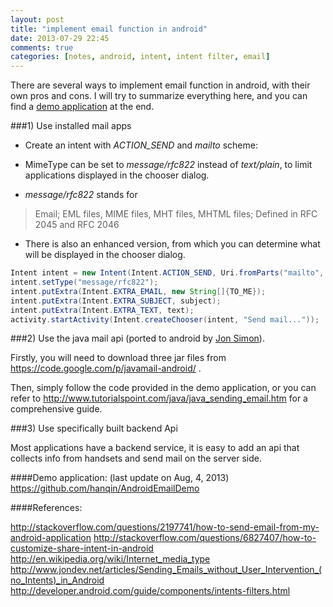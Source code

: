 ```yaml
---
layout: post
title: "implement email function in android"
date: 2013-07-29 22:45
comments: true
categories: [notes, android, intent, intent filter, email]
---
```


There are several ways to implement email function in android, with their own pros and cons. I will try to summarize everything here, and you can find a [demo application](https://github.com/hanqin/AndroidEmailDemo) at the end.

###1) Use installed mail apps

+ Create an intent with *ACTION_SEND* and *mailto* scheme:

+ MimeType can be set to *message/rfc822* instead of *text/plain*, to limit applications displayed in the chooser dialog.

+ *message/rfc822* stands for
> Email; EML files, MIME files, MHT files, MHTML files; Defined in RFC 2045 and RFC 2046

+ There is also an enhanced version, from which you can determine what will be displayed in the chooser dialog.


``` java
Intent intent = new Intent(Intent.ACTION_SEND, Uri.fromParts("mailto", TO_ME, null));
intent.setType("message/rfc822");
intent.putExtra(Intent.EXTRA_EMAIL, new String[]{TO_ME});
intent.putExtra(Intent.EXTRA_SUBJECT, subject);
intent.putExtra(Intent.EXTRA_TEXT, text);
activity.startActivity(Intent.createChooser(intent, "Send mail..."));
```

###2) Use the java mail api
(ported to android by [Jon Simon](http://www.jondev.net/)).

Firstly, you will need to download three jar files from https://code.google.com/p/javamail-android/ .

Then, simply follow the code provided in the demo application, or you can refer to http://www.tutorialspoint.com/java/java_sending_email.htm for a comprehensive guide.

###3) Use specifically built backend Api

Most applications have a backend service, it is easy to add an api that collects info from handsets and send mail on the server side.

####Demo application: (last update on Aug, 4, 2013)
https://github.com/hanqin/AndroidEmailDemo

####References:

http://stackoverflow.com/questions/2197741/how-to-send-email-from-my-android-application
http://stackoverflow.com/questions/6827407/how-to-customize-share-intent-in-android
http://en.wikipedia.org/wiki/Internet_media_type
http://www.jondev.net/articles/Sending_Emails_without_User_Intervention_(no_Intents)_in_Android
http://developer.android.com/guide/components/intents-filters.html

